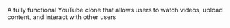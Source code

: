 A fully functional YouTube clone that allows users to watch videos, upload content, and interact with other users
